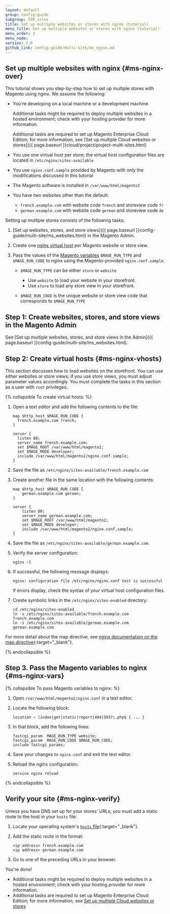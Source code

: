 ```yaml
---
layout: default
group: config-guide
subgroup: 500_sites
title: Set up multiple websites or stores with nginx (tutorial)
menu_title: Set up multiple websites or stores with nginx (tutorial)
menu_order: 3
menu_node: 
version: 2.0
github_link: config-guide/multi-site/ms_nginx.md
---
```


## Set up multiple websites with nginx {#ms-nginx-over}
This tutorial shows you step-by-step how to set up multiple stores with Magento using nginx. We assume the following:

*	You're developing on a local machine or a development machine

	Additional tasks might be required to deploy multiple websites in a hosted environment; check with your hosting provider for more information.

	Additional tasks are required to set up Magento Enterprise Cloud Edition; for more information, see [Set up multiple Cloud websites or stores]({{ page.baseurl }}cloud/project/project-multi-sites.html)
*	You use one virtual host per store; the virtual host configuration files are located in `/etc/nginx/sites-available`
*	You use `nginx.conf.sample` provided by Magento with only the modifications discussed in this tutorial
*	The Magento software is installed in `/var/www/html/magento2`
*	You have two websites other than the default:

	*	`french.example.com` with website code `french` and storeview code `fr`
	*	`german.example.com` with website code `german` and storeview code `de`

Setting up multiple stores consists of the following tasks:

1.	[Set up websites, stores, and store views]({{ page.baseurl }}config-guide/multi-site/ms_websites.html) in the Magento Admin.
2.	Create one [nginx virtual host](#ms-nginx-vhosts) per Magento website or store view.
3.	Pass the values of the [Magento variables](#ms-nginx-vars) `$MAGE_RUN_TYPE` and `$MAGE_RUN_CODE` to nginx using the Magento-provided `nginx.conf.sample`.

	*	`$MAGE_RUN_TYPE` can be either `store` or `website`

		*	Use `website` to load your website in your storefront.
		*	Use `store` to load any store view in your storefront.

	*	`$MAGE_RUN_CODE` is the unique website or store view code that corresponds to `$MAGE_RUN_TYPE`

## Step 1: Create websites, stores, and store views in the Magento Admin

See [Set up multiple websites, stores, and store views in the Admin]({{ page.baseurl }}config-guide/multi-site/ms_websites.html).

## Step 2: Create virtual hosts {#ms-nginx-vhosts}
This section discusses how to load websites on the storefront. You can use either websites or store views; if you use store views, you must adjust parameter values accordingly. You must complete the tasks in this section as a user with `root` privileges.

{% collapsible To create virtual hosts: %}

1.	Open a text editor and add the following contents to the file:

		map $http_host $MAGE_RUN_CODE {
   	      french.example.com french;
		}

		server {
   	      listen 80;
   	      server_name french.example.com;
   	      set $MAGE_ROOT /var/www/html/magento2;
   	      set $MAGE_MODE developer;
   	      include /var/www/html/magento2/nginx.conf.sample;
		}
2.	Save the file as `/etc/nginx/sites-available/french.example.com`
3.	Create another file in the same location with the following contents:

		map $http_host $MAGE_RUN_CODE {
   			german.example.com german;
		}

		server {
   			listen 80;
   			server_name german.example.com;
   			set $MAGE_ROOT /var/www/html/magento2;
   			set $MAGE_MODE developer;
   			include /var/www/html/magento2/nginx.conf.sample;
		}
4.	Save the file as `/etc/nginx/sites-available/german.example.com`.
5.	Verify the server configuration:

		nginx -t
6.	If successful, the following message displays:

		nginx: configuration file /etc/nginx/nginx.conf test is successful

	If errors display, check the syntax of your virtual host configuration files.

7.	Create symbolic links in the `/etc/nginx/sites-enabled` directory:

		cd /etc/nginx/sites-enabled
		ln -s /etc/nginx/sites-available/french.example.com french.example.com
		ln -s /etc/nginx/sites-available/german.example.com german.example.com

For more detail about the map directive, see [nginx documentation on the map directive](http://nginx.org/en/docs/http/ngx_http_map_module.html#map){:target="_blank"}.


{% endcollapsible %}

## Step 3. Pass the Magento variables to nginx {#ms-nginx-vars}

{% collapsible To pass Magento variables to nginx: %}

1.	Open `/var/www/html/magento2/nginx.conf` in a text editor.
2.	Locate the following block:

		location ~ (index|get|static|report|404|503)\.php$ { ... }
3.	In that block, add the following lines:

		fastcgi_param  MAGE_RUN_TYPE website;
		fastcgi_param  MAGE_RUN_CODE $MAGE_RUN_CODE;
		include fastcgi_params;
4.	Save your changes to `nginx.conf` and exit the text editor.
4.	Reload the nginx configuration:

		service nginx reload

{% endcollapsible %}

## Verify your site  {#ms-nginx-verify}
Unless you have DNS set up for your stores' URLs, you must add a static route to the host in your `hosts` file:

1.	Locate your operating system's [`hosts` file](https://en.wikipedia.org/wiki/Hosts_(file)#Location_in_the_file_system){:target="_blank"}.
2.	Add the static route in the format:

		<ip address> french.example.com
		<ip address> german.example.com
3.	Go to one of the preceding URLs in your browser.

You're done!

<div class="bs-callout bs-callout-info" id="info">
<span class="glyphicon-class">
  <ul><li>Additional tasks might be required to deploy multiple websites in a hosted environment; check with your hosting provider for more information.</li>
  	<li>Additional tasks are required to set up Magento Enterprise Cloud Edition; for more information, see <a href="{{ page.baseurl }}cloud/project/project-multi-sites.html">Set up multiple Cloud websites or stores</a></li></span>
</div>

